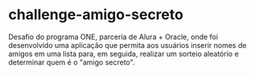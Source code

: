 # challenge-amigo-secreto
Desafio do programa ONE, parceria de Alura + Oracle, onde foi desenvolvido uma aplicação que permita aos usuários inserir nomes de amigos em uma lista para, em seguida, realizar um sorteio aleatório e determinar quem é o "amigo secreto".
